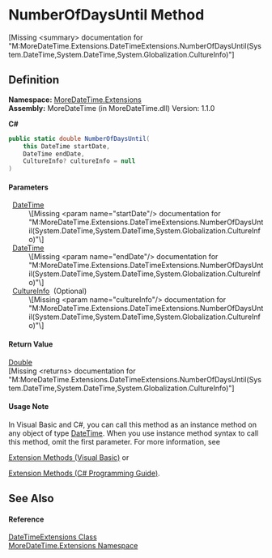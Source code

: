# NumberOfDaysUntil Method


\[Missing &lt;summary&gt; documentation for "M:MoreDateTime.Extensions.DateTimeExtensions.NumberOfDaysUntil(System.DateTime,System.DateTime,System.Globalization.CultureInfo)"\]



## Definition
**Namespace:** <a href="N_MoreDateTime_Extensions">MoreDateTime.Extensions</a>  
**Assembly:** MoreDateTime (in MoreDateTime.dll) Version: 1.1.0

**C#**
``` C#
public static double NumberOfDaysUntil(
	this DateTime startDate,
	DateTime endDate,
	CultureInfo? cultureInfo = null
)
```



#### Parameters
<dl><dt>  <a href="https://learn.microsoft.com/dotnet/api/system.datetime" target="_blank" rel="noopener noreferrer">DateTime</a></dt><dd>\[Missing &lt;param name="startDate"/&gt; documentation for "M:MoreDateTime.Extensions.DateTimeExtensions.NumberOfDaysUntil(System.DateTime,System.DateTime,System.Globalization.CultureInfo)"\]</dd><dt>  <a href="https://learn.microsoft.com/dotnet/api/system.datetime" target="_blank" rel="noopener noreferrer">DateTime</a></dt><dd>\[Missing &lt;param name="endDate"/&gt; documentation for "M:MoreDateTime.Extensions.DateTimeExtensions.NumberOfDaysUntil(System.DateTime,System.DateTime,System.Globalization.CultureInfo)"\]</dd><dt>  <a href="https://learn.microsoft.com/dotnet/api/system.globalization.cultureinfo" target="_blank" rel="noopener noreferrer">CultureInfo</a>  (Optional)</dt><dd>\[Missing &lt;param name="cultureInfo"/&gt; documentation for "M:MoreDateTime.Extensions.DateTimeExtensions.NumberOfDaysUntil(System.DateTime,System.DateTime,System.Globalization.CultureInfo)"\]</dd></dl>

#### Return Value
<a href="https://learn.microsoft.com/dotnet/api/system.double" target="_blank" rel="noopener noreferrer">Double</a>  
\[Missing &lt;returns&gt; documentation for "M:MoreDateTime.Extensions.DateTimeExtensions.NumberOfDaysUntil(System.DateTime,System.DateTime,System.Globalization.CultureInfo)"\]

#### Usage Note
In Visual Basic and C#, you can call this method as an instance method on any object of type <a href="https://learn.microsoft.com/dotnet/api/system.datetime" target="_blank" rel="noopener noreferrer">DateTime</a>. When you use instance method syntax to call this method, omit the first parameter. For more information, see <a href="https://docs.microsoft.com/dotnet/visual-basic/programming-guide/language-features/procedures/extension-methods" target="_blank" rel="noopener noreferrer">

Extension Methods (Visual Basic)</a> or <a href="https://docs.microsoft.com/dotnet/csharp/programming-guide/classes-and-structs/extension-methods" target="_blank" rel="noopener noreferrer">

Extension Methods (C# Programming Guide)</a>.

## See Also


#### Reference
<a href="T_MoreDateTime_Extensions_DateTimeExtensions">DateTimeExtensions Class</a>  
<a href="N_MoreDateTime_Extensions">MoreDateTime.Extensions Namespace</a>  
